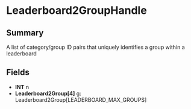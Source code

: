 # Leaderboard2GroupHandle

## Summary
A list of category/group ID pairs that uniquely identifies a group within a leaderboard

## Fields
* **INT** n
* **Leaderboard2Group[4]** g: Leaderboard2Group[LEADERBOARD_MAX_GROUPS]